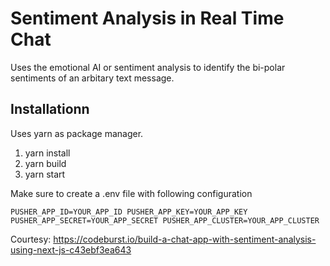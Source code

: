 # Sentiment Analysis in Real Time Chat

Uses the emotional AI or sentiment analysis to identify the bi-polar sentiments of an arbitary text message.

## Installationn

Uses yarn as package manager.

1. yarn install
2. yarn build
3. yarn start



Make sure to create a .env file with following configuration

`
PUSHER_APP_ID=YOUR_APP_ID
PUSHER_APP_KEY=YOUR_APP_KEY
PUSHER_APP_SECRET=YOUR_APP_SECRET
PUSHER_APP_CLUSTER=YOUR_APP_CLUSTER
`


Courtesy: https://codeburst.io/build-a-chat-app-with-sentiment-analysis-using-next-js-c43ebf3ea643